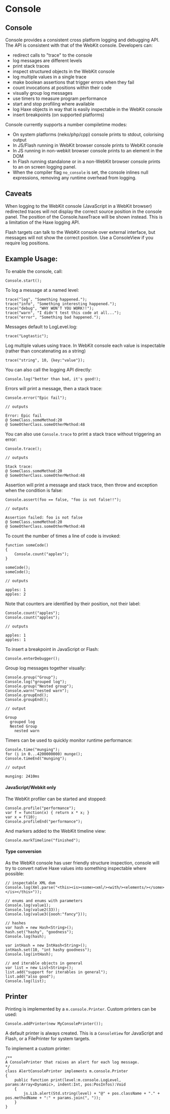 Console
====================

## Console

Console provides a consistent cross platform logging and debugging API. The API 
is consistent with that of the WebKit console. Developers can:

* redirect calls to "trace" to the console
* log messages are different levels
* print stack traces
* inspect structured objects in the WebKit console
* log multiple values in a single trace
* make boolean assertions that trigger errors when they fail
* count invocations at positions within their code
* visually group log messages
* use timers to measure program performance
* start and stop profiling where available
* log Haxe objects in way that is easily inspectable in the WebKit console
* insert breakpoints (on supported platforms)

Console currently supports a number compiletime modes:

* On system platforms (neko/php/cpp) console prints to stdout, colorising output
* In JS/Flash running in WebKit browser console prints to WebKit console
* In JS running in non-webkit browser console prints to an element in the DOM
* In Flash running standalone or in a non-WebKit browser console prints to an 
  on screen logging panel.
* When the compiler flag `no_console` is set, the console inlines null 
  expressions, removing any runtime overhead from logging.

## Caveats

When logging to the WebKit console (JavaScript in a WebKit browser) redirected 
traces will not display the correct source position in the console panel. The 
position of the Console.haxeTrace will be shown instead. This is a limitation 
of the Haxe logging API.

Flash targets can talk to the WebKit console over external interface, but 
messages will not show the correct position. Use a ConsoleView if you 
require log positions.

## Example Usage:

To enable the console, call:

	Console.start();

To log a message at a named level:

	trace("log", "Something happened.");
	trace("info", "Something interesting happened.");
	trace("debug", "WHY WON'T YOU WORK!!");
	trace("warn", "I didn't test this code at all...");
	trace("error", "Something bad happened.");

Messages default to LogLevel.log:

	trace("Logtastic");

Log multiple values using trace. In WebKit console each value is inspectable 
(rather than concatenating as a string)

	trace("string", 10, {key:"value"});

You can also call the logging API directly:

	Console.log("better than bad, it's good!);

Errors will print a message, then a stack trace:

	Console.error("Epic fail");

	// outputs

	Error: Epic fail
	@ SomeClass.someMethod:20
	@ SomeOtherClass.someOtherMethod:48

You can also use `Console.trace` to print a stack trace without triggering 
an error:

	Console.trace();

	// outputs

	Stack trace:
	@ SomeClass.someMethod:20
	@ SomeOtherClass.someOtherMethod:48

Assertion will print a message and stack trace, then throw and exception when 
the condition is false:

	Console.assert(foo == false, "foo is not false!!");

	// outputs

	Assertion failed: foo is not false
	@ SomeClass.someMethod:20
	@ SomeOtherClass.someOtherMethod:48

To count the number of times a line of code is invoked:
	
	function someCode()
	{
		Console.count("apples");
	}
	
	someCode();
	someCode();

	// outputs

	apples: 1
	apples: 2

Note that counters are identified by their position, not their label:

	Console.count("apples");
	Console.count("apples");

	// outputs

	apples: 1
	apples: 1

To insert a breakpoint in JavaScript or Flash:

	Console.enterDebugger();

Group log messages together visually:

	Console.group("Group");
	Console.log("grouped log");
	Console.group("Nested group");
	Console.warn("nested warn");
	Console.groupEnd();
	Console.groupEnd();

	// output

	Group
	  grouped log
	  Nested Group
	    nested warn

Timers can be used to quickly monitor runtime performance:
	
	Console.time("munging");
	for (i in 0...4200000000) munge();
	Console.timeEnd("munging");

	// output

	munging: 2410ms

#### JavaScript/Webkit only

The WebKit profiler can be started and stopped:

	Console.profile("performance");
	var f = function(x) { return x * x; }
	var x = f(10);
	Console.profileEnd("performance");

And markers added to the WebKit timeline view:

	Console.markTimeline("finished");

#### Type conversion

As the WebKit console has user friendly structure inspection, console will try 
to convert native Haxe values into something inspectable where possible:

	// inspectable XML dom
	Console.log(Xml.parse("<this><is><some><xml/><with/><elements/></some></is></this>"));

	// enums and enums with parameters
	Console.log(value1);
	Console.log(value2(33));
	Console.log(value3({oooh:"fancy"}));

	// hashes
	var hash = new Hash<String>();
	hash.set("hashy", "goodness");
	Console.log(hash);

	var intHash = new IntHash<String>();
	intHash.set(10, "int hashy goodness");
	Console.log(intHash);

	// and iterable objects in general
	var list = new List<String>();
	list.add("support for iterables in general");
	list.add("also good");
	Console.log(list);

## Printer

Printing is implemented by a `m.console.Printer`. Custom printers can be used:

	Console.addPrinter(new MyConsolePrinter());

A default printer is always created. This is a `ConsoleView` for JavaScript and 
Flash, or a FilePrinter for system targets.

To implement a custom printer:
	
	/**
	A ConsolePrinter that raises an alert for each log message.
	*/
	class AlertConsolePrinter implements m.console.Printer
	{
		public function print(level:m.console.LogLevel, params:Array<Dynamic>, indent:Int, pos:PosInfos):Void
		{
			js.Lib.alert(Std.string(level) + "@" + pos.className + "." + pos.methodName + ":" + params.join(", "));
		}
	}
